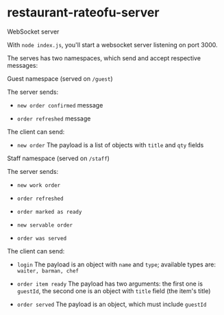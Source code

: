 # restaurant-rateofu-server


WebSocket server

With `node index.js`, you'll start a websocket server listening on port 3000.

The serves has two namespaces, which send and accept respective messages:

Guest namespace (served on `/guest`)

The server sends:

- `new order confirmed` message

- `order refreshed` message

The client can send:

- `new order`
  The payload is a list of objects with `title` and `qty` fields

Staff namespace (served on `/staff`)

The server sends:

- `new work order`

- `order refreshed`

- `order marked as ready`

- `new servable order`

- `order was served`

The client can send:

- `login`
   The payload is an object with `name` and `type`; available types are: `waiter, barman, chef`
   
- `order item ready`
   The payload has two arguments: the first one is `guestId`, the second one is an object with `title` field (the item's title)
   
- `order served`
   The payload is an object, which must include `guestId`

